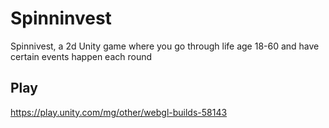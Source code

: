 # Spinninvest
Spinnivest, a 2d Unity game where you go through life age 18-60 and have certain events happen each round

## Play

https://play.unity.com/mg/other/webgl-builds-58143

